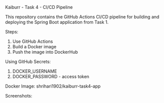 Kaiburr - Task 4 - CI/CD Pipeline

This repository contains the GitHub Actions CI/CD pipeline for building and deploying the Spring Boot application from Task 1.

Steps:
1. Use GitHub Actions
2. Build a Docker image
3. Push the image into DockerHub

Using GitHub Secrets:
1. DOCKER_USERNAME
2. DOCKER_PASSWORD - access token

Docker Image:
shrihari1902/kaiburr-task4-app

Screenshots:

